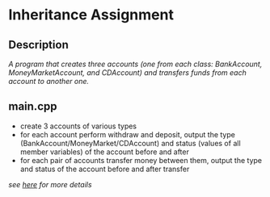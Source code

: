 # Inheritance Assignment

## Description

_A program that creates three accounts (one from each class: BankAccount, MoneyMarketAccount, and
CDAccount) and transfers funds from each account to another one._

## main.cpp

- create 3 accounts of various types
- for each account perform withdraw and deposit, output the type
(BankAccount/MoneyMarket/CDAccount) and status (values of all member variables) of the account
before and after
- for each pair of accounts transfer money between them, output the type and status of the account
before and after transfer

_see [here](./docs/proj_desc.pdf) for more details_
